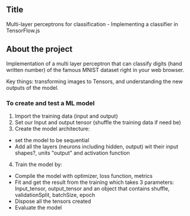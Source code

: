 ## Title

Multi-layer perceptrons for classification - Implementing a classifier in TensorFlow.js

## About the project

Implementation of a multi layer perceptron that can classify digits (hand written number) of the famous MNIST dataset right in your web browser.

Key things: transforming images to Tensors, and understanding the new outputs of the model.

### To create and test a ML model

1.  Import the training data (input and output)
2.  Set our Input and output tensor (shuffle the training data if need be)
3.  Create the model architecture:

- set the model to be sequential
- Add all the layers (neurons including hidden, output) wit their input shapes?, units "output" and activation function

4.  Train the model by:

- Compile the model with optimizer, loss function, metrics
- Fit and get the result from the training which takes 3 parameters: Input_tensor, output_tensor and an object that contains shuffle, validationSplit, batchSize, epoch
- Dispose all the tensors created
- Evaluate the model
